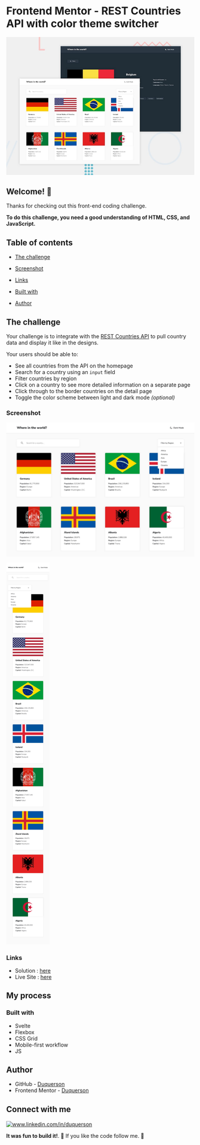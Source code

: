 # Frontend Mentor - REST Countries API with color theme switcher

![Design preview for the REST Countries API with color theme switcher coding challenge](./desing/desktop-preview.jpg)

## Welcome! 👋

Thanks for checking out this front-end coding challenge.

**To do this challenge, you need a good understanding of HTML, CSS, and JavaScript.**

## Table of contents

  - [The challenge](#the-challenge)
  - [Screenshot](#screenshot)
  - [Links](#links)
  - [Built with](#built-with)
  
- [Author](#author)

## The challenge

Your challenge is to integrate with the [REST Countries API](https://restcountries.com) to pull country data and display it like in the designs.

Your users should be able to:

- See all countries from the API on the homepage
- Search for a country using an `input` field
- Filter countries by region
- Click on a country to see more detailed information on a separate page
- Click through to the border countries on the detail page
- Toggle the color scheme between light and dark mode *(optional)*


### Screenshot

![preview Desktop](./desing/desktop-design-home-light.jpg)


![preview Mobile](./desing/mobile-design-home-light.jpg)
### Links

- Solution : [here](https://github.com/duquerson/country_api)
- Live Site : [here](https://country-api-psi.vercel.app/)

## My process

### Built with

- Svelte
- Flexbox
- CSS Grid
- Mobile-first workflow
- JS


## Author

- GitHub - [Duquerson](https://github.com/stars/duquerson/lists/challenges-frontend)
- Frontend Mentor - [Duquerson](https://www.frontendmentor.io/profile/yeyosoto)

## Connect with me

<p align="left">
<a href="https://linkedin.com/in/duquerson" target="blank"><img align="center" src="https://raw.githubusercontent.com/rahuldkjain/github-profile-readme-generator/master/src/images/icons/Social/linked-in-alt.svg" alt="www.linkedin.com/in/duquerson" height="60" width="70" /></a>
</p>

**It was fun to build it!**. 🚀
If you like the code follow me. 👋